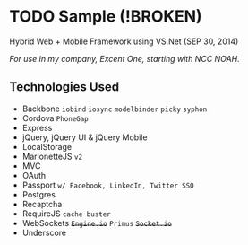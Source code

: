 # TODO Sample (!BROKEN)

Hybrid Web + Mobile Framework using VS.Net (SEP 30, 2014)

_For use in my company, Excent One, starting with NCC NOAH._

## Technologies Used

- Backbone `iobind` `iosync` `modelbinder` `picky` `syphon`
- Cordova `PhoneGap`
- Express
- jQuery, jQuery UI & jQuery Mobile
- LocalStorage
- MarionetteJS `v2`
- MVC
- OAuth
- Passport `w/ Facebook, LinkedIn, Twitter SSO`
- Postgres
- Recaptcha
- RequireJS `cache buster`
- WebSockets ~~`Engine.io`~~ `Primus` ~~`Socket.io`~~
- Underscore
